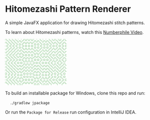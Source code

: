 # Hitomezashi Pattern Renderer

A simple JavaFX application for drawing Hitomezashi stitch patterns.

To learn about Hitomezashi patterns, watch this [Numberphile Video](https://youtu.be/JbfhzlMk2eY?si=AVzGKizFhZOK0Jwj).

<img src="hitomezashi_example.png" width="200" height="150">

To build an installable package for Windows, clone this repo and run:

&nbsp;&nbsp;&nbsp;&nbsp;`./gradlew jpackage`

Or run the `Package for Release` run configuration in IntelliJ IDEA.
